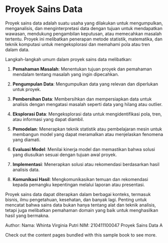 # Proyek Sains Data

Proyek sains data adalah suatu usaha yang dilakukan untuk mengumpulkan, menganalisis, dan menginterpretasi data dengan tujuan untuk mendapatkan wawasan, mendukung pengambilan keputusan, atau memecahkan masalah tertentu. Proyek ini melibatkan penerapan metode statistik, matematika, dan teknik komputasi untuk mengeksplorasi dan memahami pola atau tren dalam data.

Langkah-langkah umum dalam proyek sains data melibatkan:

1. **Pemahaman Masalah**: Menentukan tujuan proyek dan pemahaman mendalam tentang masalah yang ingin dipecahkan.

2. **Pengumpulan Data**: Mengumpulkan data yang relevan dan diperlukan untuk proyek.

3. **Pembersihan Data**: Membersihkan dan mempersiapkan data untuk analisis dengan mengatasi masalah seperti data yang hilang atau outlier.

4. **Eksplorasi Data**: Mengeksplorasi data untuk mengidentifikasi pola, tren, atau informasi yang dapat diambil.

5. **Pemodelan**: Menerapkan teknik statistik atau pembelajaran mesin untuk membangun model yang dapat meramalkan atau menjelaskan fenomena yang diamati.

6. **Evaluasi Model**: Menilai kinerja model dan memastikan bahwa solusi yang diusulkan sesuai dengan tujuan awal proyek.

7. **Implementasi**: Menerapkan solusi atau rekomendasi berdasarkan hasil analisis data.

8. **Komunikasi Hasil**: Mengkomunikasikan temuan dan rekomendasi kepada pemangku kepentingan melalui laporan atau presentasi.

Proyek sains data dapat diterapkan dalam berbagai konteks, termasuk bisnis, ilmu pengetahuan, kesehatan, dan banyak lagi. Penting untuk mencatat bahwa sains data bukan hanya tentang alat dan teknik analisis, tetapi juga melibatkan pemahaman domain yang baik untuk menghasilkan hasil yang bermakna.

Author:
Nama: Whinta Virginia Putri
NIM: 210411100047
Proyek Sains Data A


Check out the content pages bundled with this sample book to see more.

```{tableofcontents}
```
